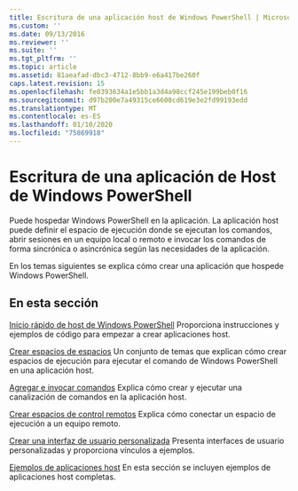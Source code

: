 ```yaml
---
title: Escritura de una aplicación host de Windows PowerShell | Microsoft Docs
ms.custom: ''
ms.date: 09/13/2016
ms.reviewer: ''
ms.suite: ''
ms.tgt_pltfrm: ''
ms.topic: article
ms.assetid: 81aeafad-dbc3-4712-8bb9-e6a417be260f
caps.latest.revision: 15
ms.openlocfilehash: fe0393634a1e5bb1a3d4a98ccf245e199beb0f16
ms.sourcegitcommit: d97b200e7a49315ce6608cd619e3e2fd99193edd
ms.translationtype: MT
ms.contentlocale: es-ES
ms.lasthandoff: 01/10/2020
ms.locfileid: "75869918"
---
```

# <a name="writing-a-windows-powershell-host-application"></a>Escritura de una aplicación de Host de Windows PowerShell

Puede hospedar Windows PowerShell en la aplicación. La aplicación host puede definir el espacio de ejecución donde se ejecutan los comandos, abrir sesiones en un equipo local o remoto e invocar los comandos de forma sincrónica o asincrónica según las necesidades de la aplicación.

En los temas siguientes se explica cómo crear una aplicación que hospede Windows PowerShell.

## <a name="in-this-section"></a>En esta sección

[Inicio rápido de host de Windows PowerShell](./windows-powershell-host-quickstart.md) Proporciona instrucciones y ejemplos de código para empezar a crear aplicaciones host.

[Crear espacios de espacios](./creating-runspaces.md) Un conjunto de temas que explican cómo crear espacios de ejecución para ejecutar el comando de Windows PowerShell en una aplicación host.

[Agregar e invocar comandos](./adding-and-invoking-commands.md) Explica cómo crear y ejecutar una canalización de comandos en la aplicación host.

[Crear espacios de control remotos](./creating-remote-runspaces.md) Explica cómo conectar un espacio de ejecución a un equipo remoto.

[Crear una interfaz de usuario personalizada](./creating-a-custom-user-interface.md) Presenta interfaces de usuario personalizadas y proporciona vínculos a ejemplos.

[Ejemplos de aplicaciones host](./host-application-samples.md) En esta sección se incluyen ejemplos de aplicaciones host completas.

